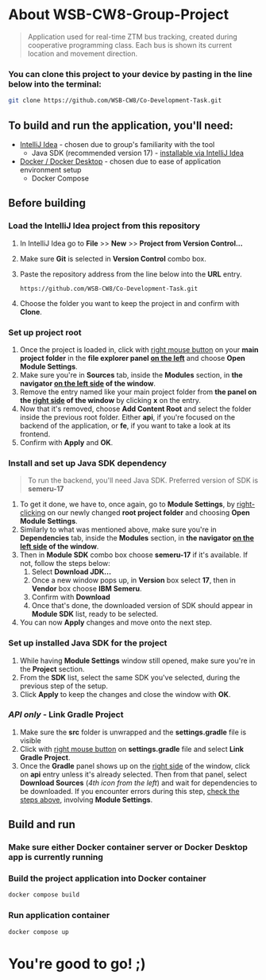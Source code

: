 # About WSB-CW8-Group-Project
> Application used for real-time ZTM bus tracking, created during cooperative programming class. Each bus is shown its current location and movement direction.

### You can clone this project to your device by pasting in the line below into the terminal:

```bash
git clone https://github.com/WSB-CW8/Co-Development-Task.git
```


## To build and run the application, you'll need:
* [IntelliJ Idea](https://www.jetbrains.com/idea/) - chosen due to group's familiarity with the tool
    * Java SDK (recommended version 17) - [installable via IntelliJ Idea](https://www.jetbrains.com/help/idea/sdk.html#change-project-sdk)
* [Docker / Docker Desktop](https://www.docker.com/) - chosen due to ease of application environment setup
    * Docker Compose

## Before building
### Load the IntelliJ Idea project from this repository
1. In IntelliJ Idea go to **File** >> **New** >> **Project from Version Control...**
2. Make sure **Git** is selected in **Version Control** combo box.
3. Paste the repository address from the line below into the **URL** entry.

    ```
    https://github.com/WSB-CW8/Co-Development-Task.git
    ```
4. Choose the folder you want to keep the project in and confirm with **Clone**.

### Set up project root
1. Once the project is loaded in, click with <u>right mouse button</u> on your **main project folder** in the **file explorer panel <u>on the left</u>** and choose **Open Module Settings**.
2. Make sure you're in **Sources** tab, inside the **Modules** section, in **the navigator <u>on the left side</u> of the window**.
3. Remove the entry named like your main project folder from **the panel on the <u>right side</u> of the window** by clicking **x** on the entry.
4. Now that it's removed, choose **Add Content Root** and select the folder inside the previous root folder. Either **api**, if you're focused on the backend of the application, or **fe**, if you want to take a look at its frontend.
5. Confirm with **Apply** and **OK**.

### Install and set up Java SDK dependency
> To run the backend, you'll need Java SDK.
Preferred version of SDK is **semeru-17**

1. To get it done, we have to, once again, go to **Module Settings**, by <u>right-clicking</u> on our newly changed **root project folder** and choosing **Open Module Settings**.
2. Similarly to what was mentioned above, make sure you're in **Dependencies** tab, inside the **Modules** section, in **the navigator <u>on the left side</u> of the window**.
3. Then in **Module SDK** combo box choose **semeru-17** if it's available. If not, follow the steps below:
    <ol type="1">
    <li>Select <b>Download JDK...</b></li>
    <li>Once a new window pops up, in <b>Version</b> box select <b>17</b>, then in <b>Vendor</b> box choose <b>IBM Semeru</b>.</li>
    <li>Confirm with <b>Download</b></li>
    <li>Once that's done, the downloaded version of SDK should appear in <b>Module SDK</b> list, ready to be selected.</li>
    </ol>
4. You can now **Apply** changes and move onto the next step.
### Set up installed Java SDK for the project
1. While having **Module Settings** window still opened, make sure you're in the **Project** section.
2. From the **SDK** list, select the same SDK you've selected, during the previous step of the setup.
3. Click **Apply** to keep the changes and close the window with **OK**.
### _API only_ - Link Gradle Project
1. Make sure the **src** folder is unwrapped and the **settings.gradle** file is visible
2. Click with <u>right mouse button</u> on **settings.gradle** file and select **Link Gradle Project**.
3. Once the **Gradle** panel shows up on the <u>right side</u> of the window, click on **api** entry unless it's already selected. Then from that panel, select **Download Sources** (<i>4th icon from the left</i>) and wait for dependencies to be downloaded. If you encounter errors during this step, [check the steps above](#install-and-set-up-java-sdk-dependency), involving **Module Settings**.

## Build and run
### Make sure either Docker container server or Docker Desktop app is currently running
### Build the project application into Docker container
```bash
docker compose build
```

### Run application container

```bash
docker compose up
```

# You're good to go! ;)
